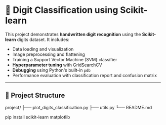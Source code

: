 # 📝 Digit Classification using Scikit-learn

This project demonstrates **handwritten digit recognition** using the **Scikit-learn** digits dataset. It includes:

- Data loading and visualization
- Image preprocessing and flattening
- Training a Support Vector Machine (SVM) classifier
- **Hyperparameter tuning** with GridSearchCV
- **Debugging** using Python's built-in `pdb`
- Performance evaluation with classification report and confusion matrix

---

## 📁 **Project Structure**

project/
├── plot_digits_classification.py
├── utils.py
└── README.md

pip install scikit-learn matplotlib
